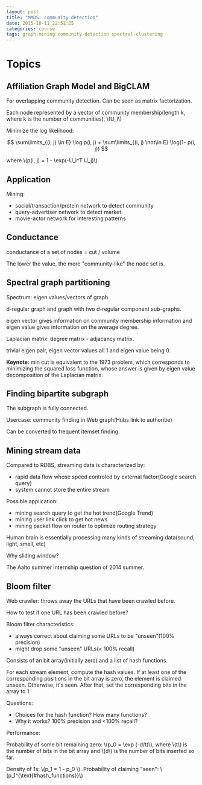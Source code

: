```yaml
---
layout: post
title: "MMDS: community detection"
date: 2015-10-11 22:51:25
categories: course
tags: graph-mining community-detection spectral-clustering
---
```


# Topics

## Affiliation Graph Model and BigCLAM

For overlapping community detection. Can be seen as matrix factorization.

Each node represented by a vector of community membership(length k, where k is the number of communities), \\(U_i\\)

Minimize the log likelihood:

$$ \sum\limits_{(i, j) \in E} \log p(i, j) + \sum\limits_{(i, j) \not\in E} \log(1- p(i, j)) $$

where \\(p(i, j) = 1 - \exp(-U_i^T U_j)\\)

## Application

Mining:

- social/transaction/protein network to detect community
- query-advertiser network to detect market
- movie-actor network for interesting patterns

## Conductance

conductance of a set of nodes = cut / volume

The lower the value, the more "community-like" the node set is.

## Spectral graph partitioning

Spectrum: eigen values/vectors of graph

d-regular graph and graph with two d-regular component sub-graphs.

eigen vector gives information on community membership information and eigen value gives information on the average degree.

Laplacian matrix: degree matrix - adjacancy matrix.

trivial eigen pair, eigen vector values all 1 and eigen value being 0.

**Keynote**: min cut is equivalent to the 1973 problem, which corresponds to minimizing the squared loss function, whose answer is given by eigen value decomposition of the Laplacian matrix.

## Finding bipartite subgraph

The subgraph is fully connected.

Usercase: community finding in Web graph(Hubs link to authoritie)

Can be converted to frequent itemset finding.


## Mining stream data

Compared to RDBS, streaming data is characterized by:

- rapid data flow whose speed controled by external factor(Google search query)
- system cannot store the entire stream

Possible application:

- mining search query to get the hot trend(Google Trend)
- mining user link click to get hot news
- mining packet flow on router to optimize routing strategy

Human brain is essentially processing many kinds of streaming data(sound, light, smell, etc)

Why sliding window?

The Aalto summer internship question of 2014 summer.

## Bloom filter

Web crawler: throws away the URLs that have been crawled before.

How to test if one URL has been crawled before?

Bloom filter characteristics:

- always correct about claiming some URLs to be "unseen"(100% precision)
- might drop some "unseen" URLs(< 100% recall)

Consists of an bit array(initially zero) and a list of hash functions.

For each stream element, compute the hash values. If at least one of the corresponding positions in the bit array is zero, the element is claimed unseen. Otherwise, it's seen. After that, set the corresponding bits in the array to 1.

Questions:

- Choices for the hash function? How many functions? 
- Why it works? 100% precision and <100% recall?


Performance:

Probability of some bit remaining zero: \\(p_0 = \exp (-d/t)\\), where \\(t\\) is the number of bits in the bit array and \\(d\\) is the number of bits inserted so far.

Density of 1s: \\(p_1 = 1 - p_0 \\). Probability of claiming "seen": \\(p_1^{\text{#hash_functions}}\\)


